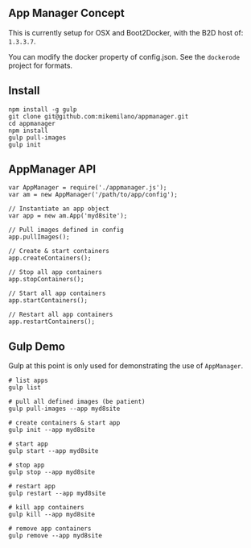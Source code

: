 ## App Manager Concept

This is currently setup for OSX and Boot2Docker, with the B2D host of: `1.3.3.7`.

You can modify the docker property of config.json. See the `dockerode` project for formats.


## Install
```
npm install -g gulp
git clone git@github.com:mikemilano/appmanager.git
cd appmanager
npm install
gulp pull-images
gulp init
```

## AppManager API
```
var AppManager = require('./appmanager.js');
var am = new AppManager('/path/to/app/config');

// Instantiate an app object
var app = new am.App('myd8site');

// Pull images defined in config
app.pullImages();

// Create & start containers
app.createContainers();

// Stop all app containers
app.stopContainers();

// Start all app containers
app.startContainers();

// Restart all app containers
app.restartContainers();
```

## Gulp Demo

Gulp at this point is only used for demonstrating the use of `AppManager`.
```
# list apps
gulp list

# pull all defined images (be patient)
gulp pull-images --app myd8site

# create containers & start app
gulp init --app myd8site

# start app
gulp start --app myd8site

# stop app
gulp stop --app myd8site

# restart app
gulp restart --app myd8site

# kill app containers
gulp kill --app myd8site

# remove app containers
gulp remove --app myd8site
```
